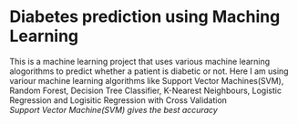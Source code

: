 # Diabetes prediction using Maching Learning
This is a machine learning project that uses various machine learning alogorithms to predict whether a patient is diabetic or not. Here I am using variour machine learning algorithms like Support Vector Machines(SVM), Random Forest, Decision Tree Classifier, K-Nearest Neighbours, Logistic Regression and Logisitic Regression with Cross Validation
<br>
*Support Vector Machine(SVM) gives the best accuracy*

